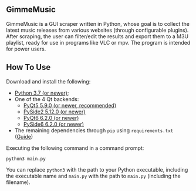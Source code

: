 ## GimmeMusic
GimmeMusic is a GUI scraper written in Python, whose goal is to collect the latest music releases from various websites (through configurable plugins). After scraping, the user can filter/edit the results and export them to a M3U playlist, ready for use in programs like VLC or mpv. The program is intended for power users.

## How To Use
Download and install the following:
* [Python 3.7 (or newer)](http://www.python.org);
* One of the 4 Qt backends:
    - [PyQt5 5.9.0 (or newer, recommended)](https://pypi.org/project/PyQt5/)
    - [PySide2 5.12.0 (or newer)](https://pypi.org/project/PySide2/)
    - [PyQt6 6.2.0 (or newer)](https://pypi.org/project/PyQt6/)
    - [PySide6 6.2.0 (or newer)](https://pypi.org/project/PySide6/)
* The remaining dependencies through `pip` using `requirements.txt` ([Guide](https://pip.pypa.io/en/latest/user_guide/#requirements-files))

Executing the following command in a command prompt:

    python3 main.py

You can replace `python3` with the path to your Python executable, including the executable name and `main.py` with the path to `main.py` (including the filename).
